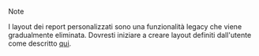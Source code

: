 > [!NOTE]
> I layout dei report personalizzati sono una funzionalità legacy che viene gradualmente eliminata. Dovresti iniziare a creare layout definiti dall'utente come descritto [qui](../ui-get-started-layouts.md).